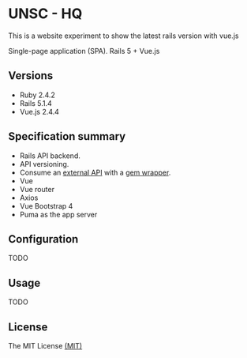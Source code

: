 # UNSC - HQ

This is a website experiment to show the latest rails version with vue.js

Single-page application (SPA). Rails 5 + Vue.js

## Versions
* Ruby 2.4.2
* Rails 5.1.4
* Vue.js 2.4.4

## Specification summary
* Rails API backend.
* API versioning.
* Consume an [external API](https://developer.haloapi.com/) with a [gem wrapper](https://github.com/xarlybovi/halo-api).
* Vue
* Vue router
* Axios 
* Vue Bootstrap 4
* Puma as the app server

## Configuration
TODO

## Usage
TODO

## License 

The MIT License [(MIT)](http://opensource.org/licenses/MIT)

